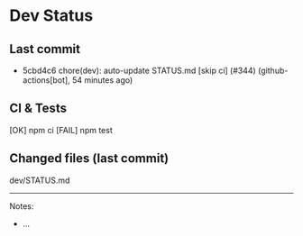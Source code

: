 # Dev Status

## Last commit
- 5cbd4c6 chore(dev): auto-update STATUS.md [skip ci] (#344) (github-actions[bot], 54 minutes ago)
## CI & Tests
[OK] npm ci
[FAIL] npm test

## Changed files (last commit)
dev/STATUS.md

---
Notes:
- ...

